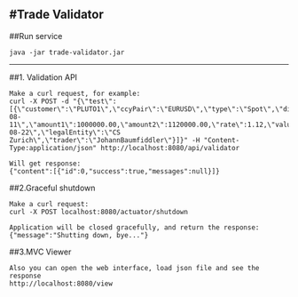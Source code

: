 #Trade Validator
---
##Run service
```
java -jar trade-validator.jar
```
---
##1. Validation API
```
Make a curl request, for example:
curl -X POST -d "{\"test\": [{\"customer\":\"PLUTO1\",\"ccyPair\":\"EURUSD\",\"type\":\"Spot\",\"direction\":\"SELL\",\"tradeDate\":\"2016-08-11\",\"amount1\":1000000.00,\"amount2\":1120000.00,\"rate\":1.12,\"valueDate\":\"2016-08-22\",\"legalEntity\":\"CS Zurich\",\"trader\":\"JohannBaumfiddler\"}]}" -H "Content-Type:application/json" http://localhost:8080/api/validator

Will get response:
{"content":[{"id":0,"success":true,"messages":null}]}
```

##2.Graceful shutdown
```
Make a curl request:
curl -X POST localhost:8080/actuator/shutdown

Application will be closed gracefully, and return the response:
{"message":"Shutting down, bye..."}
 ```
        
##3.MVC Viewer
```
Also you can open the web interface, load json file and see the response
http://localhost:8080/view
```